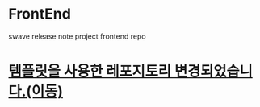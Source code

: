 # FrontEnd
swave release note project frontend repo
# [템플릿을 사용한 레포지토리 변경되었습니다.(이동)](https://github.com/SwaveReleaseNote/FrontEnd-template)
